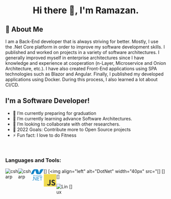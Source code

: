 <h1 align="center"> Hi there 👋, I'm Ramazan. </h1>

## 🚀 About Me 
   I am a Back-End developer that is always striving for better. Mostly, I use the .Net Core platform in order to improve my software development skills. I published  and  worked on projects in a variety of software architectures. I generally improved myself in enterprise architectures since I have knowledge and experience at cooperation (n-Layer, Microservice and Onion Architecture, etc.). I have also created Front-End applications using SPA technologies such as Blazor and Angular. Finally, I published my developed applications using Docker. During this process, I also learned a lot about CI/CD.


## I'm a Software Developer!
 
- 🔭 I’m currently preparing for graduation
- 🌱 I’m currently learning advance Software Architectures.
- 👯 I’m looking to collaborate with other researchers.
- 🥅 2022 Goals: Contribute more to Open Source projects
- ⚡ Fun fact: I love to do Fitness
<br />

### Languages and Tools:
[<img align="left" alt="csharp" width="40px" src="https://upload.wikimedia.org/wikipedia/commons/thumb/0/0d/C_Sharp_wordmark.svg/240px-C_Sharp_wordmark.svg.png"/>] 
[<img align="left" alt="DotNet" width="40px" src="[<img align="left" alt="csharp" width="40px" src="https://github.com/devicons/devicon/blob/master/icons/dotnetcore/dotnetcore-original.svg"/>]
[<img align="left" alt="JavaScript" width="40px" src="https://github.com/devicons/devicon/blob/master/icons/dot-net/dot-net-plain-wordmark.svg"/>] 
[<img align="left" alt="JavaScript" width="40px" src="https://github.com/devicons/devicon/blob/master/icons/javascript/javascript-original.svg"/>] 
 
[<img align="left" alt="Linux" width="40px" src="https://upload.wikimedia.org/wikipedia/commons/thumb/3/35/Tux.svg/1200px-Tux.svg.png"/>]

 

